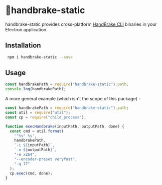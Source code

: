 # 🍹handbrake-static

handbrake-static provides cross-platform [HandBrake CLI](https://handbrake.fr/) binaries in your Electron application.

## Installation

```sh
 npm i handbrake-static --save
```

## Usage

```js
const handbrakePath = require("handbrake-static").path;
console.log(handbrakePath);
```

A more general example (which isn't the scope of this package) -

```js
const handbrakePath = require("handbrake-static").path;
const util = require("util");
const cp = require("child_process");

function execHandbrake(inputPath, outputPath, done) {
  const cmd = util.format(
    '"%s" %s',
    handbrakePath,
    `-i ${inputPath}`,
    `-o ${outputPath}`,
    "-e x264",
    "--encoder-preset veryfast",
    "-q 17"
  );
  cp.exec(cmd, done);
}
```